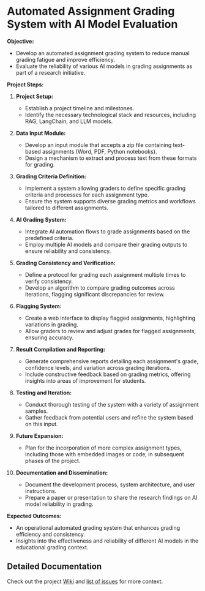 # Automated Assignment Grading System with AI Model Evaluation

**Objective:**
- Develop an automated assignment grading system to reduce manual grading fatigue and improve efficiency.
- Evaluate the reliability of various AI models in grading assignments as part of a research initiative.

**Project Steps:**

1. **Project Setup:**
   - Establish a project timeline and milestones.
   - Identify the necessary technological stack and resources, including RAG, LangChain, and LLM models.

2. **Data Input Module:**
   - Develop an input module that accepts a zip file containing text-based assignments (Word, PDF, Python notebooks).
   - Design a mechanism to extract and process text from these formats for grading.

3. **Grading Criteria Definition:**
   - Implement a system allowing graders to define specific grading criteria and processes for each assignment type.
   - Ensure the system supports diverse grading metrics and workflows tailored to different assignments.

4. **AI Grading System:**
   - Integrate AI automation flows to grade assignments based on the predefined criteria.
   - Employ multiple AI models and compare their grading outputs to ensure reliability and consistency.

5. **Grading Consistency and Verification:**
   - Define a protocol for grading each assignment multiple times to verify consistency.
   - Develop an algorithm to compare grading outcomes across iterations, flagging significant discrepancies for review.

6. **Flagging System:**
   - Create a web interface to display flagged assignments, highlighting variations in grading.
   - Allow graders to review and adjust grades for flagged assignments, ensuring accuracy.

7. **Result Compilation and Reporting:**
   - Generate comprehensive reports detailing each assignment's grade, confidence levels, and variation across grading iterations.
   - Include constructive feedback based on grading metrics, offering insights into areas of improvement for students.

8. **Testing and Iteration:**
   - Conduct thorough testing of the system with a variety of assignment samples.
   - Gather feedback from potential users and refine the system based on this input.

9. **Future Expansion:**
   - Plan for the incorporation of more complex assignment types, including those with embedded images or code, in subsequent phases of the project.

10. **Documentation and Dissemination:**
    - Document the development process, system architecture, and user instructions.
    - Prepare a paper or presentation to share the research findings on AI model reliability in grading.

**Expected Outcomes:**
- An operational automated grading system that enhances grading efficiency and consistency.
- Insights into the effectiveness and reliability of different AI models in the educational grading context.

## Detailed Documentation

Check out the project [Wiki](https://github.com/parthasarathydNU/autoGrader/wiki) and [list of issues](https://github.com/parthasarathydNU/autoGrader/issues) for more context.
